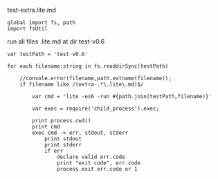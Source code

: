 test-extra.lite.md

    global import fs, path
    import fsUtil 

run all files .lite.md at dir test-v0.6

    var testPath = 'test-v0.6'

    for each filename:string in fs.readdirSync(testPath)

        //console.error(filename,path.extname(filename));
        if filename like /(extra-.*\.lite\.md)$/ 

            var cmd = 'lite -es6 -run #{path.join(testPath,filename)}'

            var exec = require('child_process').exec;

            print process.cwd()
            print cmd
            exec cmd -> err, stdout, stderr
                print stdout
                print stderr
                if err
                    declare valid err.code
                    print "exit code", err.code
                    process.exit err.code or 1
